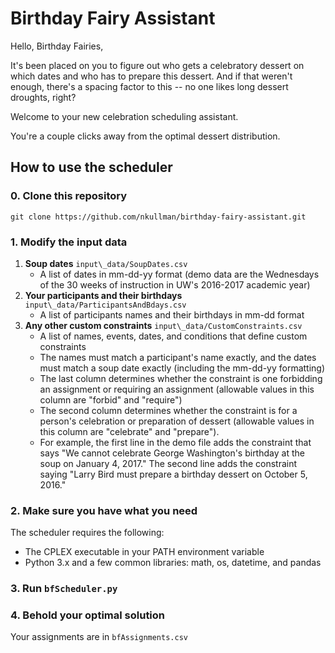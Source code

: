 # Birthday Fairy Assistant
Hello, Birthday Fairies,

It's been placed on you to figure out who gets a celebratory dessert on which dates and who has to prepare this dessert. And if that weren't enough, there's a spacing factor to this -- no one likes long dessert droughts, right?

Welcome to your new celebration scheduling assistant.

You're a couple clicks away from the optimal dessert distribution.

## How to use the scheduler
### 0. Clone this repository
`git clone https://github.com/nkullman/birthday-fairy-assistant.git`
### 1. Modify the input data
1. __Soup dates__ `input\_data/SoupDates.csv`
    - A list of dates in mm-dd-yy format (demo data are the Wednesdays of the 30 weeks of instruction in UW's 2016-2017 academic year)
2. __Your participants and their birthdays__ `input\_data/ParticipantsAndBdays.csv`
    - A list of participants names and their birthdays in mm-dd format
3. __Any other custom constraints__ `input\_data/CustomConstraints.csv`
    - A list of names, events, dates, and conditions that define custom constraints
    - The names must match a participant's name exactly, and the dates must match a soup date exactly (including the mm-dd-yy formatting)
    - The last column determines whether the constraint is one forbidding an assignment or requiring an assignment (allowable values in this column are "forbid" and "require")
    - The second column determines whether the constraint is for a person's celebration or preparation of dessert (allowable values in this column are "celebrate" and "prepare").
    - For example, the first line in the demo file adds the constraint that says "We cannot celebrate George Washington's birthday at the soup on January 4, 2017." The second line adds the constraint saying "Larry Bird must prepare a birthday dessert on October 5, 2016."

### 2. Make sure you have what you need
The scheduler requires the following:
 - The CPLEX executable in your PATH environment variable
 - Python 3.x and a few common libraries: math, os, datetime, and pandas
 
### 3. Run `bfScheduler.py`

### 4. Behold your optimal solution
Your assignments are in `bfAssignments.csv`
